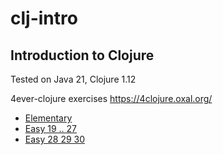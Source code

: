 # clj-intro
## Introduction to Clojure

Tested on Java 21, Clojure 1.12

4ever-clojure exercises
https://4clojure.oxal.org/

- [Elementary](elementary/README.md)
- [Easy 19 .. 27](easy1.clj)
- [Easy 28 29 30](easy2.clj)
